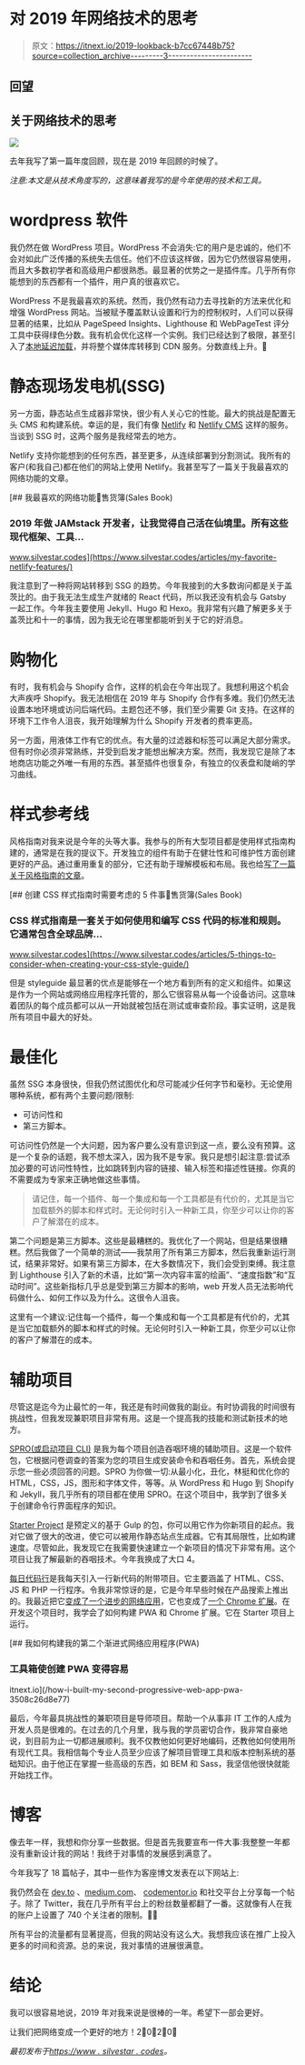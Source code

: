 # 对 2019 年网络技术的思考

> 原文：<https://itnext.io/2019-lookback-b7cc67448b75?source=collection_archive---------3----------------------->

## 回望

## 关于网络技术的思考

![](img/915f165d58ef58066dfa57bc0fcbf854.png)

去年我写了第一篇年度回顾，现在是 2019 年回顾的时候了。

*注意:本文是从技术角度写的，这意味着我写的是今年使用的技术和工具。*

# wordpress 软件

我仍然在做 WordPress 项目。WordPress 不会消失:它的用户是忠诚的，他们不会对如此广泛传播的系统失去信任。他们不应该这样做，因为它仍然很容易使用，而且大多数初学者和高级用户都很熟悉。最显著的优势之一是插件库。几乎所有你能想到的东西都有一个插件，用户真的很喜欢它。

WordPress 不是我最喜欢的系统。然而，我仍然有动力去寻找新的方法来优化和增强 WordPress 网站。当被赋予覆盖默认设置和行为的控制权时，人们可以获得显著的结果，比如从 PageSpeed Insights、Lighthouse 和 WebPageTest 评分工具中获得绿色分数。我有机会优化这样一个实例。我们已经达到了极限，甚至引入了[本地延迟加载](https://web.dev/native-lazy-loading/)，并将整个媒体库转移到 CDN 服务。分数直线上升。🚀

# 静态现场发电机(SSG)

另一方面，静态站点生成器非常快，很少有人关心它的性能。最大的挑战是配置无头 CMS 和构建系统。幸运的是，我们有像 [Netlify](https://netlify.com) 和 [Netlify CMS](https://www.netlifycms.org/) 这样的服务。当谈到 SSG 时，这两个服务是我经常去的地方。

Netlify 支持你能想到的任何东西，甚至更多，从连续部署到分割测试。我所有的客户(和我自己)都在他们的网站上使用 Netlify。我甚至写了一篇关于我最喜欢的网络功能的文章。

[](https://www.silvestar.codes/articles/my-favorite-netlify-features/) [## 我最喜欢的网络功能🤘售货簿(Sales Book)

### 2019 年做 JAMstack 开发者，让我觉得自己活在仙境里。所有这些现代框架、工具…

www.silvestar.codes](https://www.silvestar.codes/articles/my-favorite-netlify-features/) 

我注意到了一种将网站转移到 SSG 的趋势。今年我接到的大多数询问都是关于盖茨比的。由于我无法生成生产就绪的 React 代码，所以我还没有机会与 Gatsby 一起工作。今年我主要使用 Jekyll、Hugo 和 Hexo。我非常有兴趣了解更多关于盖茨比和十一的事情，因为我无论在哪里都能听到关于它的好消息。

# 购物化

有时，我有机会与 Shopify 合作，这样的机会在今年出现了。我想利用这个机会大声疾呼 Shopify。我无法相信在 2019 年与 Shopify 合作有多难。我们仍然无法设置本地环境或访问后端代码。主题包还不够，我们至少需要 Git 支持。在这样的环境下工作令人沮丧，我开始理解为什么 Shopify 开发者的费率更高。

另一方面，用液体工作有它的优点。有大量的过滤器和标签可以满足大部分需求。但有时你必须非常熟练，并受到启发才能想出解决方案。然而，我发现它是除了本地商店功能之外唯一有用的东西。甚至插件也很复杂，有独立的仪表盘和陡峭的学习曲线。

# 样式参考线

风格指南对我来说是今年的头等大事。我参与的所有大型项目都是使用样式指南构建的，通常是在我的提议下。开发独立的组件有助于在健壮性和可维护性方面创建更好的产品。通过重用重复的部分，它还有助于理解模板和布局。我也给[写了一篇关于风格指南的文章](https://www.silvestar.codes/articles/5-things-to-consider-when-creating-your-css-style-guide/)。

[](https://www.silvestar.codes/articles/5-things-to-consider-when-creating-your-css-style-guide/) [## 创建 CSS 样式指南时需要考虑的 5 件事🤘售货簿(Sales Book)

### CSS 样式指南是一套关于如何使用和编写 CSS 代码的标准和规则。它通常包含全球品牌…

www.silvestar.codes](https://www.silvestar.codes/articles/5-things-to-consider-when-creating-your-css-style-guide/) 

但是 styleguide 最显著的优点是能够在一个地方看到所有的定义和组件。如果这是作为一个网站或网络应用程序托管的，那么它很容易从每一个设备访问。这意味着团队的每个成员都可以从一开始就被包括在测试或审查阶段。事实证明，这是我所有项目中最大的好处。

# 最佳化

虽然 SSG 本身很快，但我仍然试图优化和尽可能减少任何字节和毫秒。无论使用哪种系统，都有两个主要问题/限制:

*   可访问性和
*   第三方脚本。

可访问性仍然是一个大问题，因为客户要么没有意识到这一点，要么没有预算。这是一个复杂的话题，我不想太深入，因为我不是专家。我只是想引起注意:尝试添加必要的可访问性特性，比如跳转到内容的链接、输入标签和描述性链接。你真的不需要成为专家来正确地做这些事情。

> 请记住，每一个插件、每一个集成和每一个工具都是有代价的，尤其是当它加载额外的脚本和样式时。无论何时引入一种新工具，你至少可以让你的客户了解潜在的成本。

第二个问题是第三方脚本。这些是最糟糕的。我优化了一个网站，但是结果很糟糕。然后我做了一个简单的测试——我禁用了所有第三方脚本，然后我重新运行测试，结果非常好。如果有第三方脚本，在大多数情况下，我们会受到束缚。我注意到 Lighthouse 引入了新的术语，比如“第一次内容丰富的绘画”、“速度指数”和“互动时间”。这些新指标几乎总是受到第三方脚本的影响，web 开发人员无法影响代码做什么、如何工作以及为什么。这很令人沮丧。

这里有一个建议:记住每一个插件，每一个集成和每一个工具都是有代价的，尤其是当它加载额外的脚本和样式的时候。无论何时引入一种新工具，你至少可以让你的客户了解潜在的成本。

# 辅助项目

尽管这是迄今为止最忙的一年，我还是有时间做我的副业。有时协调我的时间很有挑战性，但我发现兼职项目非常有用。这是一个提高我的技能和测试新技术的地方。

[SPRO(或启动项目 CLI)](https://starter.silvestar.codes/) 是我为每个项目创造吞咽环境的辅助项目。这是一个软件包，它根据问卷调查的答案为您的项目生成安装命令和吞咽任务。首先，系统会提示您一些必须回答的问题。SPRO 为你做一切:从最小化，丑化，林挺和优化你的 HTML，CSS，JS，图形和字体文件，等等。从 WordPress 和 Hugo 到 Shopify 和 Jekyll，我几乎所有的项目都在使用 SPRO。在这个项目中，我学到了很多关于创建命令行界面程序的知识。

[Starter Project](https://starter.silvestar.codes/starter-project/) 是预定义的基于 Gulp 的包，你可以用它作为你新项目的起点。我对它做了很大的改进，使它可以被用作静态站点生成器。它有其局限性，比如构建速度。尽管如此，我发现它在我需要快速建立一个新项目的情况下非常有用。这个项目让我了解最新的吞咽技术。今年我换成了大口 4。

[每日代码行](https://cld.silvestar.codes/)是我每天引入一行新代码的附带项目。它主要涵盖了 HTML、CSS、JS 和 PHP 一行程序。令我非常惊讶的是，它是今年早些时候在产品搜索上推出的。我最近把它[变成了一个进步的网络应用](https://www.silvestar.codes/articles/how-i-built-my-second-progressive-web-app-pwa/)，它也变成了[一个 Chrome 扩展](https://chrome.google.com/webstore/detail/code-line-daily/jfgojeolhopchbgfdgodicnaimmkbpbg)。在开发这个项目时，我学会了如何构建 PWA 和 Chrome 扩展。它在 Starter 项目上运行。

[](/how-i-built-my-second-progressive-web-app-pwa-3508c26d8e77) [## 我如何构建我的第二个渐进式网络应用程序(PWA)

### 工具箱使创建 PWA 变得容易

itnext.io](/how-i-built-my-second-progressive-web-app-pwa-3508c26d8e77) 

最后，今年最具挑战性的兼职项目是导师项目。帮助一个从事非 IT 工作的人成为开发人员是很难的。在过去的几个月里，我与我的学员密切合作，我非常自豪地说，到目前为止一切都进展顺利。我不仅教他如何更好地编码，还教他如何使用所有现代工具。我相信每个专业人员至少应该了解项目管理工具和版本控制系统的基础知识。由于他正在掌握一些高级的东西，如 BEM 和 Sass，我坚信他很快就能开始找工作。

# 博客

像去年一样，我想和你分享一些数据。但是首先我要宣布一件大事:我整整一年都没有重新设计我的网站！我终于对事情的发展感到满意了。

今年我写了 18 篇帖子，其中一些作为客座博文发表在以下网站上:

我仍然会在 [dev.to](https://dev.to/starbist) 、[medium.com](https://medium.com/@malimirkeccita)、 [codementor.io](https://www.codementor.io/malimirkeccita) 和社交平台上分享每一个帖子。除了 Twitter，我在几乎所有平台上的粉丝数量都翻了一番。这就像有人在我的账户上设置了 740 个关注者的限制。🧙‍♂️

所有平台的流量都有显著提高，但我的网站没有这么大。我想我应该在推广上投入更多的时间和资源。总的来说，我对事情的进展很满意。

# 结论

我可以很容易地说，2019 年对我来说是很棒的一年。希望下一部会更好。

让我们把网络变成一个更好的地方！2⃣0⃣2⃣0⃣

*最初发布于*[*https://www . silvestar . codes*](https://www.silvestar.codes/articles/2019-lookback/)*。*